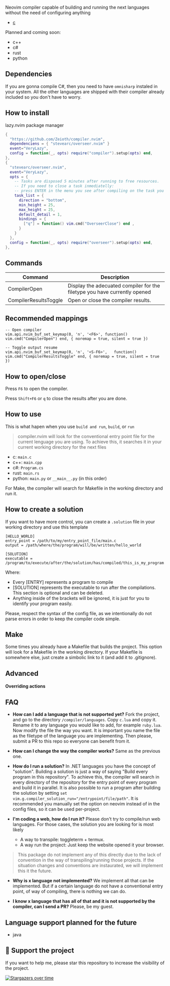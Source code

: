 Neovim compiler capable of building and running the next languages without the need of configuring anything

* [c](https://github.com/Zeioth/compiler.nvim/blob/main/lua/compiler/languages/c.lua)

Planned and coming soon:

* c++
* c#
* rust
* python

## Dependencies
If you are gonna compile C#, then you need to have `omnisharp` instaled in your system. All the other languages are shipped with their compiler already included so you don't have to worry.

## How to install
lazy.nvim package manager
```lua
{
  "https://github.com/Zeioth/compiler.nvim",
  dependenciens = { "stevearc/overseer.nvim" }
  event="VeryLazy",
  config = function(_, opts) require("compiler").setup(opts) end,
},
{
  "stevearc/overseer.nvim",
  event="VeryLazy",
  opts = {
    -- Tasks are disposed 5 minutes after running to free resources.
    -- If you need to close a task inmediatelly:
    -- press ENTER in the menu you see after compiling on the task you want to close.
    task_list = {
      direction = "bottom",
      min_height = 25,
      max_height = 25,
      default_detail = 1,
      bindings = {
        ["q"] = function() vim.cmd("OverseerClose") end ,
      }
    }
  },
  config = function(_, opts) require("overseer").setup(opts) end,
},
```

## Commands

| Command | Description|
|--|--|
| CompilerOpen | Display the adecuated compiler for the filetype you have currently opened |
| CompilerResultsToggle | Open or close the compiler results. |

## Recommended mappings

```
-- Open compiler
vim.api.nvim_buf_set_keymap(0, 'n', '<F6>', function() vim.cmd("CompilerOpen") end, { noremap = true, silent = true })

-- Toggle output resume
vim.api.nvim_buf_set_keymap(0, 'n', '<S-F6>',   function() vim.cmd("CompilerResultsToggle" end, { noremap = true, silent = true })
```

## How to open/close
Press `F6` to open the compiler.

Press `Shift+F6` or `q` to close the results after you are done.

## How to use
This is what hapen when you use `build and run`, `build`, or `run`

> compiler.nvim will look for the conventional entry point file for the current lenguage you are using. To achieve this, it searches it in your current working directory for the next files

  * c: `main.c`
  * c++: `main.cpp`
  * c#: `Program.cs`
  * rust: `main.rs`
  * python: `main.py` or `__main__.py` (in this order)

For Make, the compiler will search for Makefile in the working directory and run it.

## How to create a solution
If you want to have more control, you can create a `.solution` file in your working directory and use this template 

```
[HELLO_WORLD]
entry_point = /path/to/my/entry_point_file/main.c
output = /path/where/the/program/will/be/written/hello_world

[SOLUTION]
executable = /program/to/execute/after/the/solution/has/compiled/this_is_my_program
```

Where:

* Every [ENTRY] represents a program to compile
* [SOLUTION] represents the executable to run after the compilations. This section is optional and can be deleted.
* Anything inside of the brackets will be ignored, it is just for you to identify your program easily.

Please, respect the syntax of the config file, as we intentionally do not parse errors in order to keep the compiler code simple.

## Make
Some times you already have a Makefile that builds the project. This option will look for a Makefile in the working directory. If your Makefile is somewhere else, just create a simbolic link to it (and add it to .gitignore).



## Advanced


#### Overriding actions


## FAQ

* **How can I add a language that is not supported yet?** Fork the project, and go to the directory `/compiler/languages`. Copy `c.lua` and copy it. Rename it to any language you would like to add, for example `ruby.lua`. Now modify the file the way you want. It is important you name the file as the filetype of the language you are implementing. Then please, submit a PR to this repo so everyone can benefit from it.
* **How can I change the way the compiler works?** Same as the previous one.
* **How do I run a solution?** In .NET languages you have the concept of "solution". Building a solution is just a way of saying "Build every program in this repository". To achieve this, the compiler will search in every directory of the repository for the entry point of every program and build it in parallel. It is also possible to run a program after building the solution by setting `set vim.g.compiler_solution_run="/entrypoint/file/path"`. It is recommended you manually set the option on neovim instead of in the config files, so it can be used per-project.

* **I'm coding a web, how do I run it?** Please don't try to compile/run web languages. For those cases, the solution you are looking for is most likely

  * A way to transpile: toggleterm + termux.
  * A way run the project: Just keep the website opened it your browser.
  
 > This package do not implement any of this directly due to the lack of convention in the way of transpiling/running those projects. If the situation changes and conventions are instaurated, we will implement this it the future.

* **Why is x language not implemented?** We implement all that can be implemented. But if a certain language do not have a conventional entry point, of way of compiling, there is nothing we can do.

* **I know x language that has all of that and it is not supported by the compiler, can I send a PR?** Please, be my guest.

## Language support planned for the future

* java

## 🌟 Support the project
If you want to help me, please star this repository to increase the visibility of the project.

[![Stargazers over time](https://starchart.cc/Zeioth/compiler.nvim.svg)](https://starchart.cc/Zeioth/compiler.nvim)
